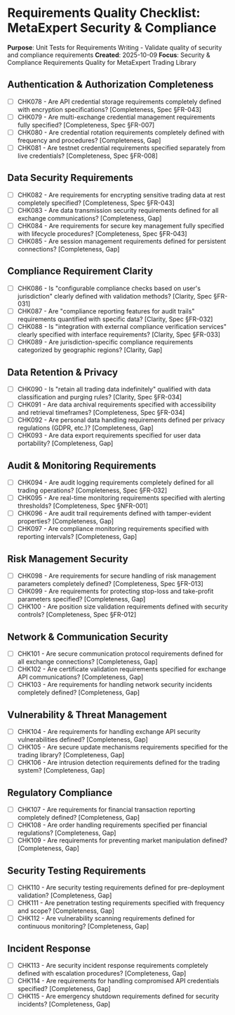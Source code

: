 # Requirements Quality Checklist: MetaExpert Security & Compliance

**Purpose**: Unit Tests for Requirements Writing - Validate quality of security and compliance requirements
**Created**: 2025-10-09
**Focus**: Security & Compliance Requirements Quality for MetaExpert Trading Library

## Authentication & Authorization Completeness

- [ ] CHK078 - Are API credential storage requirements completely defined with encryption specifications? [Completeness, Spec §FR-043]
- [ ] CHK079 - Are multi-exchange credential management requirements fully specified? [Completeness, Spec §FR-007]
- [ ] CHK080 - Are credential rotation requirements completely defined with frequency and procedures? [Completeness, Gap]
- [ ] CHK081 - Are testnet credential requirements specified separately from live credentials? [Completeness, Spec §FR-008]

## Data Security Requirements

- [ ] CHK082 - Are requirements for encrypting sensitive trading data at rest completely specified? [Completeness, Spec §FR-043]
- [ ] CHK083 - Are data transmission security requirements defined for all exchange communications? [Completeness, Gap]
- [ ] CHK084 - Are requirements for secure key management fully specified with lifecycle procedures? [Completeness, Spec §FR-043]
- [ ] CHK085 - Are session management requirements defined for persistent connections? [Completeness, Gap]

## Compliance Requirement Clarity

- [ ] CHK086 - Is "configurable compliance checks based on user's jurisdiction" clearly defined with validation methods? [Clarity, Spec §FR-031]
- [ ] CHK087 - Are "compliance reporting features for audit trails" requirements quantified with specific data? [Clarity, Spec §FR-032]
- [ ] CHK088 - Is "integration with external compliance verification services" clearly specified with interface requirements? [Clarity, Spec §FR-033]
- [ ] CHK089 - Are jurisdiction-specific compliance requirements categorized by geographic regions? [Clarity, Gap]

## Data Retention & Privacy

- [ ] CHK090 - Is "retain all trading data indefinitely" qualified with data classification and purging rules? [Clarity, Spec §FR-034]
- [ ] CHK091 - Are data archival requirements specified with accessibility and retrieval timeframes? [Completeness, Spec §FR-034]
- [ ] CHK092 - Are personal data handling requirements defined per privacy regulations (GDPR, etc.)? [Completeness, Gap]
- [ ] CHK093 - Are data export requirements specified for user data portability? [Completeness, Gap]

## Audit & Monitoring Requirements

- [ ] CHK094 - Are audit logging requirements completely defined for all trading operations? [Completeness, Spec §FR-032]
- [ ] CHK095 - Are real-time monitoring requirements specified with alerting thresholds? [Completeness, Spec §NFR-001]
- [ ] CHK096 - Are audit trail requirements defined with tamper-evident properties? [Completeness, Gap]
- [ ] CHK097 - Are compliance monitoring requirements specified with reporting intervals? [Completeness, Gap]

## Risk Management Security

- [ ] CHK098 - Are requirements for secure handling of risk management parameters completely defined? [Completeness, Spec §FR-013]
- [ ] CHK099 - Are requirements for protecting stop-loss and take-profit parameters specified? [Completeness, Gap]
- [ ] CHK100 - Are position size validation requirements defined with security controls? [Completeness, Spec §FR-012]

## Network & Communication Security

- [ ] CHK101 - Are secure communication protocol requirements defined for all exchange connections? [Completeness, Gap]
- [ ] CHK102 - Are certificate validation requirements specified for exchange API communications? [Completeness, Gap]
- [ ] CHK103 - Are requirements for handling network security incidents completely defined? [Completeness, Gap]

## Vulnerability & Threat Management

- [ ] CHK104 - Are requirements for handling exchange API security vulnerabilities defined? [Completeness, Gap]
- [ ] CHK105 - Are secure update mechanisms requirements specified for the trading library? [Completeness, Gap]
- [ ] CHK106 - Are intrusion detection requirements defined for the trading system? [Completeness, Gap]

## Regulatory Compliance

- [ ] CHK107 - Are requirements for financial transaction reporting completely defined? [Completeness, Gap]
- [ ] CHK108 - Are order handling requirements specified per financial regulations? [Completeness, Gap]
- [ ] CHK109 - Are requirements for preventing market manipulation defined? [Completeness, Gap]

## Security Testing Requirements

- [ ] CHK110 - Are security testing requirements defined for pre-deployment validation? [Completeness, Gap]
- [ ] CHK111 - Are penetration testing requirements specified with frequency and scope? [Completeness, Gap]
- [ ] CHK112 - Are vulnerability scanning requirements defined for continuous monitoring? [Completeness, Gap]

## Incident Response

- [ ] CHK113 - Are security incident response requirements completely defined with escalation procedures? [Completeness, Gap]
- [ ] CHK114 - Are requirements for handling compromised API credentials specified? [Completeness, Gap]
- [ ] CHK115 - Are emergency shutdown requirements defined for security incidents? [Completeness, Gap]